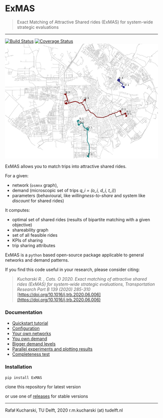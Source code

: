 # ExMAS
> Exact Matching of Attractive Shared rides (ExMAS) for system-wide strategic evaluations
---
[![Build Status](https://travis-ci.org/RafalKucharskiPK/MaaSSim.svg?branch=master)](https://travis-ci.org/RafalKucharskiPK/ExMAS)
[![Coverage Status](https://coveralls.io/repos/github/RafalKucharskiPK/MaaSSim/badge.svg?branch=master)](https://coveralls.io/github/RafalKucharskiPK/ExMAS?branch=master)
![MAP](ExMAS/data/map.png)

ExMAS allows you to match trips into attractive shared rides.

For a given:
* network (`osmnx` graph), 
* demand (microscopic set of trips _q_i = (o_i, d_i, t_i)_)
* parameters (behavioural, like _willingness-to-share_ and system like _discount_ for shared rides)

It computes:
* optimal set of shared rides (results of bipartite matching with a given objective)
* shareability graph
* set of all feasible rides
* KPIs of sharing
* trip sharing attributes 

ExMAS is a `python` based open-source package applicable to general networks and demand patterns.

If you find this code useful in your research, please consider citing:

>_Kucharski R. , Cats. O 2020. Exact matching of attractive shared rides (ExMAS) for system-wide strategic evaluations, Transportation Research Part B 139 (2020) 285-310_ [https://doi.org/10.1016/j.trb.2020.06.006](https://doi.org/10.1016/j.trb.2020.06.006)


### Documentation

* [Quickstart tutorial](https://github.com/RafalKucharskiPK/ExMAS/blob/master/ExMAS/notebooks/ExMAS.ipynb)
* [Configuration](https://github.com/RafalKucharskiPK/ExMAS/blob/master/ExMAS/notebooks/01_Configuration.ipynb)
* [Your own networks](https://github.com/RafalKucharskiPK/ExMAS/blob/master/ExMAS/notebooks/02_Network_graphs.ipynb)
* [You own demand](https://github.com/RafalKucharskiPK/ExMAS/blob/master/ExMAS/notebooks/03_Demand_generation.ipynb)
* [Bigger demand levels](https://github.com/RafalKucharskiPK/ExMAS/blob/master/ExMAS/notebooks/04_Real_demand_size.ipynb)
* [Parallel experiments and plotting results](https://github.com/RafalKucharskiPK/ExMAS/blob/master/ExMAS/notebooks/05_Parallel_experiments.ipynb)
* [Completeness test](https://github.com/RafalKucharskiPK/ExMAS/blob/master/ExMAS/notebooks/06_Completeness_test.ipynb)

### Installation

`pip install ExMAS`

clone this repository for latest version

or use one of [releases](https://github.com/RafalKucharskiPK/ExMAS/archive/0.9.9.tar.gz) for stable versions

----
Rafał Kucharski, TU Delft, 2020 r.m.kucharski (at) tudelft.nl








